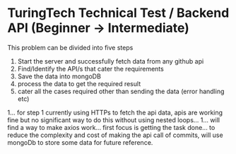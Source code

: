 # TuringTech Technical Test / Backend API (Beginner -> Intermediate)

This problem can be divided into five steps

1. Start the server and successfully fetch data from any github api
2. Find/Identify the API/s that cater the requirements
3. Save the data into mongoDB
4. process the data to get the required result 
5. cater all the cases required other than sending the data (error handling etc)

1... for step 1 currently using HTTPs to fetch the api data, apis are working fine but no significant way to do this without using nested loops...
1... will find a way to make axios work... first focus is getting the task done... to reduce the complexity and cost of making the api call of commits, will use mongoDb to store some data for future reference.




